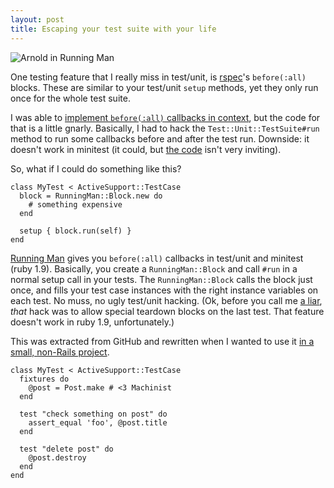 ```yaml
--- 
layout: post
title: Escaping your test suite with your life
---
```

<img src="http://img.skitch.com/20100504-cw3qshfnw9cpjrrtcbunu3mw93.png" class="floater" alt="Arnold in Running Man" />

One testing feature that I really miss in test/unit, is [rspec](http://github.com/dchelimsky/rspec)'s `before(:all)` blocks.  These are similar to your test/unit `setup` methods, yet they only run once for the whole test suite.  

I was able to [implement `before(:all)` callbacks in context](http://github.com/jm/context/blob/master/lib/context/suite.rb#L29-34), but the code for that is a little gnarly.  Basically, I had to hack the `Test::Unit::TestSuite#run` method to run some callbacks before and after the test run.  Downside: it doesn't work in minitest (it could, but [the code](http://github.com/ruby/ruby/blob/ruby_1_9_1/lib/minitest/unit.rb#L405-426) isn't very inviting).

So, what if I could do something like this?

<pre class="active4d"><code><span class="Keyword">class</span> <span class="TypeName">MyTest<span class="InheritedClass"> <span class="InheritedClass">&lt;</span> ActiveSupport::TestCase</span></span>
  block <span class="Operator">=</span> <span class="LibraryClassType">RunningMan</span>::<span class="FunctionName">Block</span>.<span class="FunctionName">new</span> <span class="Keyword">do</span>
<span class="LineComment">    <span class="LineComment">#</span> something expensive</span>
  <span class="Keyword">end</span>

  setup { block.<span class="FunctionName">run</span>(<span class="Variable">self</span>) }
<span class="Keyword">end</span>
</code></pre>

[Running Man](http://github.com/technoweenie/running_man) gives you `before(:all)` callbacks in test/unit and minitest (ruby 1.9).  Basically, you create a `RunningMan::Block` and call `#run` in a normal setup call in your tests.  The `RunningMan::Block` calls the block just once, and fills your test case instances with the right instance variables on each test.  No muss, no ugly test/unit hacking.  (Ok, before you call me [a liar](http://github.com/technoweenie/running_man/blob/master/lib/running_man/block.rb#L96-110), _that_ hack was to allow special teardown blocks on the last test.  That feature doesn't work in ruby 1.9, unfortunately.)

This was extracted from GitHub and rewritten when I wanted to use it [in a small, non-Rails project](http://github.com/technoweenie/seinfeld/blob/rewrite/test/user_test.rb).

<pre class="active4d"><code><span class="Keyword">class</span> <span class="TypeName">MyTest<span class="InheritedClass"> <span class="InheritedClass">&lt;</span> ActiveSupport::TestCase</span></span>
  fixtures <span class="Keyword">do</span>
    <span class="Variable"><span class="Variable">@</span>post</span> <span class="Operator">=</span> <span class="LibraryClassType">Post</span>.<span class="FunctionName">make</span> <span class="LineComment"><span class="LineComment">#</span> &lt;3 Machinist</span>
  <span class="Keyword">end</span>

  test <span class="String"><span class="String">&quot;</span>check something on post<span class="String">&quot;</span></span> <span class="Keyword">do</span>
    assert_equal <span class="String"><span class="String">'</span>foo<span class="String">'</span></span>, <span class="Variable"><span class="Variable">@</span>post</span>.<span class="FunctionName">title</span>
  <span class="Keyword">end</span>

  test <span class="String"><span class="String">&quot;</span>delete post<span class="String">&quot;</span></span> <span class="Keyword">do</span>
    <span class="Variable"><span class="Variable">@</span>post</span>.<span class="FunctionName">destroy</span>
  <span class="Keyword">end</span>
<span class="Keyword">end</span>
</code></pre>
